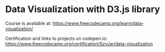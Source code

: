# Data Visualization with D3.js library

Course is available at: https://www.freecodecamp.org/learn/data-visualization/

Certification and links to projects on codepen.io: https://www.freecodecamp.org/certification/SzyJar/data-visualization
